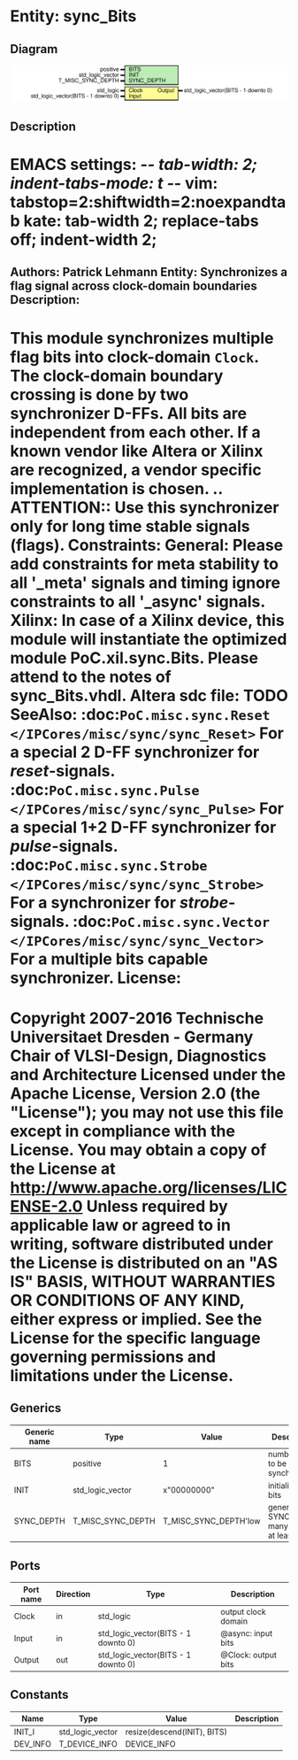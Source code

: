 # Entity: sync_Bits
## Diagram
![Diagram](sync_Bits.svg "Diagram")
## Description
EMACS settings: -*-  tab-width: 2; indent-tabs-mode: t -*-
vim: tabstop=2:shiftwidth=2:noexpandtab
kate: tab-width 2; replace-tabs off; indent-width 2;
=============================================================================
Authors:         Patrick Lehmann
Entity:          Synchronizes a flag signal across clock-domain boundaries
Description:
-------------------------------------
This module synchronizes multiple flag bits into clock-domain ``Clock``.
The clock-domain boundary crossing is done by two synchronizer D-FFs. All
bits are independent from each other. If a known vendor like Altera or Xilinx
are recognized, a vendor specific implementation is chosen.
.. ATTENTION::
   Use this synchronizer only for long time stable signals (flags).
Constraints:
  General:
    Please add constraints for meta stability to all '_meta' signals and
    timing ignore constraints to all '_async' signals.
  Xilinx:
    In case of a Xilinx device, this module will instantiate the optimized
    module PoC.xil.sync.Bits. Please attend to the notes of sync_Bits.vhdl.
  Altera sdc file:
    TODO
SeeAlso:
:doc:`PoC.misc.sync.Reset </IPCores/misc/sync/sync_Reset>`
  For a special 2 D-FF synchronizer for *reset*-signals.
:doc:`PoC.misc.sync.Pulse </IPCores/misc/sync/sync_Pulse>`
  For a special 1+2 D-FF synchronizer for *pulse*-signals.
:doc:`PoC.misc.sync.Strobe </IPCores/misc/sync/sync_Strobe>`
  For a synchronizer for *strobe*-signals.
:doc:`PoC.misc.sync.Vector </IPCores/misc/sync/sync_Vector>`
  For a multiple bits capable synchronizer.
License:
=============================================================================
Copyright 2007-2016 Technische Universitaet Dresden - Germany
                    Chair of VLSI-Design, Diagnostics and Architecture
Licensed under the Apache License, Version 2.0 (the "License");
you may not use this file except in compliance with the License.
You may obtain a copy of the License at
   http://www.apache.org/licenses/LICENSE-2.0
Unless required by applicable law or agreed to in writing, software
distributed under the License is distributed on an "AS IS" BASIS,
WITHOUT WARRANTIES OR CONDITIONS OF ANY KIND, either express or implied.
See the License for the specific language governing permissions and
limitations under the License.
=============================================================================
## Generics
| Generic name | Type              | Value                 | Description                                 |
| ------------ | ----------------- | --------------------- | ------------------------------------------- |
| BITS         | positive          | 1                     | number of bit to be synchronized            |
| INIT         | std_logic_vector  | x"00000000"           | initialization bits                         |
| SYNC_DEPTH   | T_MISC_SYNC_DEPTH | T_MISC_SYNC_DEPTH'low | generate SYNC_DEPTH many stages, at least 2 |
## Ports
| Port name | Direction | Type                                | Description                  |
| --------- | --------- | ----------------------------------- | ---------------------------- |
| Clock     | in        | std_logic                           | <Clock>  output clock domain |
| Input     | in        | std_logic_vector(BITS - 1 downto 0) | @async:  input bits          |
| Output    | out       | std_logic_vector(BITS - 1 downto 0) | @Clock:  output bits         |
## Constants
| Name     | Type             | Value                        | Description |
| -------- | ---------------- | ---------------------------- | ----------- |
| INIT_I   | std_logic_vector |  resize(descend(INIT), BITS) |             |
| DEV_INFO | T_DEVICE_INFO    |  DEVICE_INFO                 |             |
